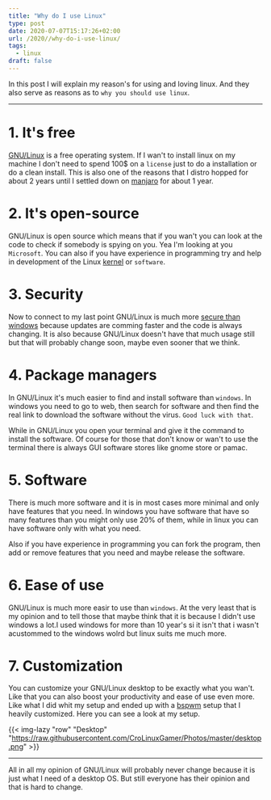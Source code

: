 ```yaml
---
title: "Why do I use Linux"
type: post
date: 2020-07-07T15:17:26+02:00
url: /2020//why-do-i-use-linux/
tags:
  - linux
draft: false
---
```


In this post I will explain my reason's for using and loving linux. And they also serve as reasons as to `why you should use linux`.

<!--more-->

---

# 1. It's free

[GNU/Linux](https://www.gnu.org/gnu/linux-and-gnu.en.html) is a free operating system. If I wan't to install linux on my machine I don't need to spend 100$ on a `license` just to do a installation or do a clean install. This is also one of the reasons that I distro hopped for about 2 years until I settled down on [manjaro](https://manjaro.org/) for about 1 year.

# 2. It's open-source

GNU/Linux is open source which means that if you wan't you can look at the code to check if somebody is spying on you. Yea I'm looking at you `Microsoft`. You can also if you have experience in programming try and help in development of the Linux [kernel](https://www.kernel.org/) or `software`.

# 3. Security

Now to connect to my last point GNU/Linux is much more [secure than windows](https://www.computerworld.com/article/3252823/why-linux-is-better-than-windows-or-macos-for-security.html) because updates are comming faster and the code is always changing. It is also because GNU/Linux doesn't have that much usage still but that will probably change soon, maybe even sooner that we think.

# 4. Package managers

In GNU/Linux it's much easier to find and install software than `windows`. In windows you need to go to web, then search for software and then find the real link to download the software without the virus. `Good luck with that`.

While in GNU/Linux you open your terminal and give it the command to install the software. Of course for those that don't know or wan't to use the terminal there is always GUI software stores like gnome store or pamac.

# 5. Software

There is much more software and it is in most cases more minimal and only have features that you need. In windows you have software that have so many features than you might only use 20% of them, while in linux you can have software only with what you need.

Also if you have experience in programming you can fork the program, then add or remove features that you need and maybe release the software.

# 6. Ease of use

GNU/Linux is much more easir to use than `windows`. At the very least that is my opinion and to tell those that maybe think that it is because I didn't use windows a lot.I used windows for more than 10 year's si it isn't that i wasn't acustommed to the windows wolrd but linux suits me much more.

# 7. Customization

You can customize your GNU/Linux desktop to be exactly what you wan't. Like that you can also boost your productivity and ease of use even more. Like what I did whit my setup and ended up with a [bspwm](https://github.com/baskerville/bspwm) setup that I heavily customized. Here you can see a look at my setup.

{{< img-lazy  "row" "Desktop" "https://raw.githubusercontent.com/CroLinuxGamer/Photos/master/desktop.png" >}}

---

All in all my opinion of GNU/Linux will probably never change because it is just what I need of a desktop OS. But still everyone has their opinion and that is hard to change.
